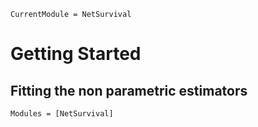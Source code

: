 ```@meta
CurrentModule = NetSurvival
```

# Getting Started

## Fitting the non parametric estimators

```@autodocs
Modules = [NetSurvival]
```